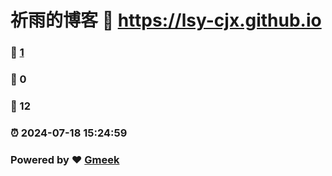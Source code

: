 # 祈雨的博客 :link: https://lsy-cjx.github.io 
### :page_facing_up: [1](https://lsy-cjx.github.io/tag.html) 
### :speech_balloon: 0 
### :hibiscus: 12 
### :alarm_clock: 2024-07-18 15:24:59 
### Powered by :heart: [Gmeek](https://github.com/Meekdai/Gmeek)

